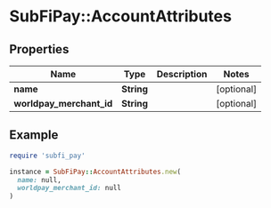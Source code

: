 # SubFiPay::AccountAttributes

## Properties

| Name | Type | Description | Notes |
| ---- | ---- | ----------- | ----- |
| **name** | **String** |  | [optional] |
| **worldpay_merchant_id** | **String** |  | [optional] |

## Example

```ruby
require 'subfi_pay'

instance = SubFiPay::AccountAttributes.new(
  name: null,
  worldpay_merchant_id: null
)
```

